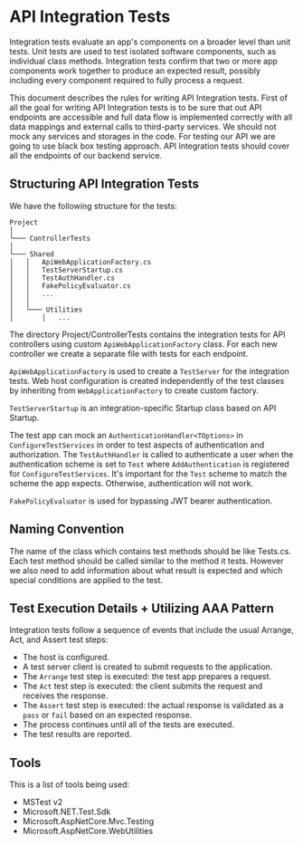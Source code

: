 # API Integration Tests

Integration tests evaluate an app's components on a broader level than unit tests. Unit tests are used to test isolated software components, such as individual class methods. Integration tests confirm that two or more app components work together to produce an expected result, possibly including every component required to fully process a request.

This document describes the rules for writing API Integration tests. First of all the goal for writing API Integration tests is to be sure that out API endpoints are accessible and full data flow is implemented correctly with all data mappings and external calls to third-party services. We should not mock any services and storages in the code. For testing our API we are going to use black box testing approach. API Integration tests should cover all the endpoints of our backend service.

## Structuring API Integration Tests

We have the following structure for the tests:

```
Project
│
└─── ControllerTests
│   
└─── Shared
│   │   ApiWebApplicationFactory.cs
│   │   TestServerStartup.cs
│   │   TestAuthHandler.cs
│   │   FakePolicyEvaluator.cs
│   │   ...
│   │
│   └─── Utilities
│       │   ...
```

The directory Project/ControllerTests contains the integration tests for API controllers using custom `ApiWebApplicationFactory` class. For each new controller we create a separate file with tests for each endpoint.

`ApiWebApplicationFactory` is used to create a `TestServer` for the integration tests. Web host configuration is created independently of the test classes by inheriting from `WebApplicationFactory` to create custom factory.

`TestServerStartup` is an integration-specific Startup class based on API Startup.

The test app can mock an `AuthenticationHandler<TOptions>` in `ConfigureTestServices` in order to test aspects of authentication and authorization. The `TestAuthHandler` is called to authenticate a user when the authentication scheme is set to `Test` where `AddAuthentication` is registered for `ConfigureTestServices`. It's important for the `Test` scheme to match the scheme the app expects. Otherwise, authentication will not work.

`FakePolicyEvaluator` is used for bypassing JWT bearer authentication.

## Naming Convention

The name of the class which contains test methods should be like <ControllerName>Tests.cs. Each test method should be called similar to the method it tests. However we also need to add information about what result is expected and which special conditions are applied to the test.

## Test Execution Details + Utilizing AAA Pattern

Integration tests follow a sequence of events that include the usual Arrange, Act, and Assert test steps:

- The host is configured.
- A test server client is created to submit requests to the application.
- The `Arrange` test step is executed: the test app prepares a request.
- The `Act` test step is executed: the client submits the request and receives the response.
- The `Assert` test step is executed: the actual response is validated as a `pass` or `fail` based on an expected response.
- The process continues until all of the tests are executed.
- The test results are reported.

## Tools

This is a list of tools being used:

- MSTest v2
- Microsoft.NET.Test.Sdk
- Microsoft.AspNetCore.Mvc.Testing
- Microsoft.AspNetCore.WebUtilities